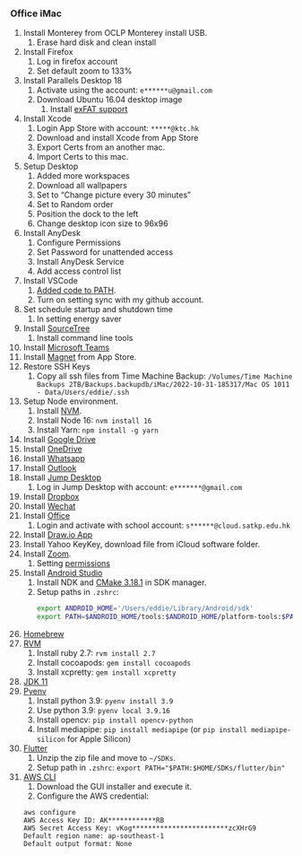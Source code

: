### Office iMac

1. Install Monterey from OCLP Monterey install USB.
   1. Erase hard disk and clean install
2. Install Firefox
   1. Log in firefox account
   2. Set default zoom to 133%
3. Install Parallels Desktop 18
   1. Activate using the account: `e******u@gmail.com`
   2. Download Ubuntu 16.04 desktop image
      1. Install [exFAT support](https://geekrewind.com/how-to-enable-exfat-filesystem-support-on-ubuntu-16-04-18-04/)
4. Install Xcode
   1. Login App Store with account: `*****@ktc.hk`
   2. Download and install Xcode from App Store 
   3. Export Certs from an another mac.
   4. Import Certs to this mac.
5. Setup Desktop
   1. Added more workspaces
   2. Download all wallpapers
   3. Set to “Change picture every 30 minutes”
   4. Set to Random order
   5. Position the dock to the left
   6. Change desktop icon size to 96x96
6. Install AnyDesk
   1. Configure Permissions
   2. Set Password for unattended access
   3. Install AnyDesk Service
   4. Add access control list
7. Install VSCode
   1. [Added code to PATH](https://code.visualstudio.com/docs/setup/mac).
   1. Turn on setting sync with my github account.
8. Set schedule startup and shutdown time
   1. In setting energy saver
9. Install [SourceTree](https://www.sourcetreeapp.com/)
   1. Install command line tools
10. Install [Microsoft Teams](https://www.microsoft.com/en-ww/microsoft-teams/download-app)
11. Install [Magnet](https://apps.apple.com/hk/app/magnet/id441258766?l=en&mt=12) from App Store.
12. Restore SSH Keys
    1. Copy all ssh files from Time Machine Backup:
      `/Volumes/Time Machine Backups 2TB/Backups.backupdb/iMac/2022-10-31-185317/Mac OS 1011 - Data/Users/eddie/.ssh`
13. Setup Node environment.
    1. Install [NVM](https://github.com/nvm-sh/nvm).
    1. Install Node 16: `nvm install 16`
    1. Install Yarn: `npm install -g yarn`
14. Install [Google Drive](https://www.google.com/drive/download/)
15. Install [OneDrive](https://www.microsoft.com/en-ww/microsoft-365/onedrive/download)
16. Install [Whatsapp](https://www.whatsapp.com/)
17. Install [Outlook](https://apps.apple.com/hk/app/microsoft-outlook/id985367838?l=en&mt=12)
18. Install [Jump Desktop](https://jumpdesktop.com/connect/)
    1. Log in Jump Desktop with account: `e*******@gmail.com`
19. Install [Dropbox](https://www.dropbox.com/install)
20. Install [Wechat](https://apps.apple.com/hk/app/wechat/id836500024?l=en&mt=12)
20. Install [Office](https://support.microsoft.com/en-us/office/download-and-install-or-reinstall-microsoft-365-or-office-2021-on-a-pc-or-mac-4414eaaf-0478-48be-9c42-23adc4716658#bkmk_signintodownload)
    1. Login and activate with school account: `s******@cloud.satkp.edu.hk`
21. Install [Draw.io App](https://github.com/jgraph/drawio-desktop/releases)
22. Install Yahoo KeyKey, download file from iCloud software folder.
23. Install [Zoom](https://zoom.us/support/download).
    1. Setting [permissions](https://support.zoom.us/hc/en-us/articles/360016688031)
24. Install [Android Studio](https://developer.android.com/studio)
    1. Install NDK and [CMake 3.18.1](https://developer.android.com/studio/projects/install-ndk#specific-version) in SDK manager.
    1. Setup paths in `.zshrc`:
       ```bash
       export ANDROID_HOME='/Users/eddie/Library/Android/sdk'
       export PATH=$ANDROID_HOME/tools:$ANDROID_HOME/platform-tools:$PATH
       ```
25. [Homebrew](https://brew.sh/)
26. [RVM](https://nrogap.medium.com/install-rvm-in-macos-step-by-step-d3b3c236953b)
    1. Install ruby 2.7: `rvm install 2.7`
    1. Install cocoapods: `gem install cocoapods`
    1. Install xcpretty: `gem install xcpretty`
27. [JDK 11](https://www.azul.com/downloads/?version=java-11-lts&os=macos&architecture=x86-64-bit&package=jdk)
28. [Pyenv](https://github.com/pyenv/pyenv#set-up-your-shell-environment-for-pyenv)
    1. Install python 3.9: `pyenv install 3.9`
    1. Use python 3.9: `pyenv local 3.9.16`
    1. Install opencv: `pip install opencv-python`
    2. Install mediapipe: `pip install mediapipe` (or `pip install mediapipe-silicon` for Apple Silicon)
29. [Flutter](https://docs.flutter.dev/get-started/install/macos)
    1. Unzip the zip file and move to `~/SDKs`. 
    1. Setup path in `.zshrc`: `export PATH="$PATH:$HOME/SDKs/flutter/bin"`
30. [AWS CLI](https://docs.aws.amazon.com/cli/latest/userguide/getting-started-install.html#getting-started-install-instructions)
    1. Download the GUI installer and execute it.
    2. Configure the AWS credential:
    ```
    aws configure
    AWS Access Key ID: AK************RB
    AWS Secret Access Key: vKog************************zcXHrG9
    Default region name: ap-southeast-1 
    Default output format: None 
    
    ```
